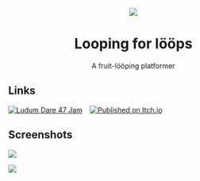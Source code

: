 <div align="center">

![](.media/icon-128x128_round.png)

# Looping for lööps

A fruit-lööping platformer

</div>

## Links

[![Ludum Dare 47 Jam](https://img.shields.io/badge/ludum_dare_47-jam-%23EE5533)](https://ldjam.com/events/ludum-dare/47/$216472)
 
[![Published on Itch.io](https://img.shields.io/badge/itch.io-published-%2390ce59)](https://steffo.itch.io/looping-for-loops)

## Screenshots

![](/Resources/screenshot1.png)

![](/Resources/screenshot2.png)

